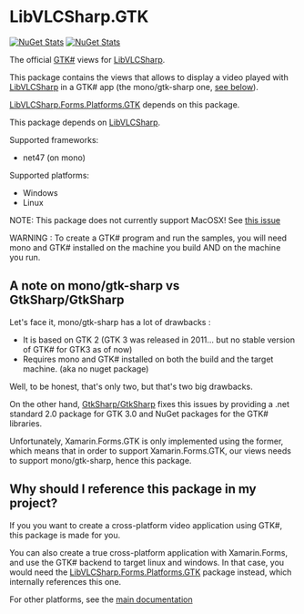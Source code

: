 # LibVLCSharp.GTK

[![NuGet Stats](https://img.shields.io/nuget/v/LibVLCSharp.GTK.svg)](https://www.nuget.org/packages/LibVLCSharp.GTK)
[![NuGet Stats](https://img.shields.io/nuget/dt/LibVLCSharp.GTK.svg)](https://www.nuget.org/packages/LibVLCSharp.GTK)

The official [GTK#](https://github.com/mono/gtk-sharp) views for [LibVLCSharp](../LibVLCSharp).

This package contains the views that allows to display a video played with [LibVLCSharp](../LibVLCSharp)
in a GTK# app (the mono/gtk-sharp one, [see below](#note-on-gtk-sharp)).

[LibVLCSharp.Forms.Platforms.GTK](../LibVLCSharp.Forms.Platforms.GTK) depends on this package.

This package depends on [LibVLCSharp](../LibVLCSharp).

Supported frameworks:

- net47 (on mono)

Supported platforms:

- Windows
- Linux

NOTE: This package does not currently support MacOSX! See [this issue](https://code.videolan.org/videolan/LibVLCSharp/issues/92)

WARNING : To create a GTK# program and run the samples, you will need mono and GTK# installed on the machine you build AND
on the machine you run.

## <a name="note-on-gtk-sharp"></a> A note on mono/gtk-sharp vs GtkSharp/GtkSharp

Let's face it, mono/gtk-sharp has a lot of drawbacks :

- It is based on GTK 2 (GTK 3 was released in 2011... but no stable version of GTK# for GTK3 as of now)
- Requires mono and GTK# installed on both the build and the target machine. (aka no nuget package)

Well, to be honest, that's only two, but that's two big drawbacks.

On the other hand, [GtkSharp/GtkSharp](https://github.com/GtkSharp/GtkSharp) fixes this issues by providing a
.net standard 2.0 package for GTK 3.0
and NuGet packages for the GTK# libraries.

Unfortunately, Xamarin.Forms.GTK is only implemented using the former, which means that in order to support Xamarin.Forms.GTK, our views needs to support mono/gtk-sharp, hence this package.

## Why should I reference this package in my project?

If you you want to create a cross-platform video application using GTK#, this package is made for you.

You can also create a true cross-platform application with Xamarin.Forms, and use the GTK# backend to target linux and windows.
In that case, you would need the [LibVLCSharp.Forms.Platforms.GTK](../LibVLCSharp.Forms.Platforms.GTK) package instead,
which internally references this one.

For other platforms, see the [main documentation](../README.md)